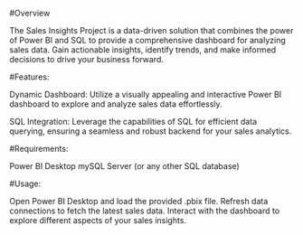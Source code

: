 #Overview

The Sales Insights Project is a data-driven solution that combines the power of Power BI and SQL to provide a comprehensive dashboard for analyzing sales data. Gain actionable insights, identify trends, and make informed decisions to drive your business forward.

#Features:

Dynamic Dashboard: Utilize a visually appealing and interactive Power BI dashboard to explore and analyze sales data effortlessly.

SQL Integration: Leverage the capabilities of SQL for efficient data querying, ensuring a seamless and robust backend for your sales analytics.


#Requirements:

Power BI Desktop
mySQL Server (or any other SQL database)

#Usage:

Open Power BI Desktop and load the provided .pbix file.
Refresh data connections to fetch the latest sales data.
Interact with the dashboard to explore different aspects of your sales insights.
